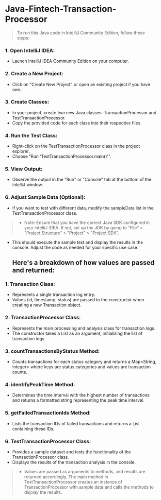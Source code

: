 # Java-Fintech-Transaction-Processor

> To run this Java code in IntelliJ Community Edition, follow these steps:
### 1. Open IntelliJ IDEA:
* Launch IntelliJ IDEA Community Edition on your computer.
### 2. Create a New Project:
* Click on "Create New Project" or open an existing project if you have one.
### 3. Create Classes:
* In your project, create two new Java classes: TransactionProcessor and TestTransactionProcessor.
* Copy the provided code for each class into their respective files.
### 4. Run the Test Class:
* Right-click on the TestTransactionProcessor class in the project explorer.
* Choose "Run 'TestTransactionProcessor.main()'".
### 5. View Output:
* Observe the output in the "Run" or "Console" tab at the bottom of the IntelliJ window.
### 6. Adjust Sample Data (Optional):
* If you want to test with different data, modify the sampleData list in the TestTransactionProcessor class.
> * Note: Ensure that you have the correct Java SDK configured in your IntelliJ IDEA. If not, set up the JDK by going to "File" > "Project Structure" > "Project" > "Project SDK".
* This should execute the sample test and display the results in the console. Adjust the code as needed for your specific use case.

  ## Here's a breakdown of how values are passed and returned:

### 1. Transaction Class:
* Represents a single transaction log entry.
* Values (id, timestamp, status) are passed to the constructor when creating a new Transaction object.
### 2. TransactionProcessor Class:
* Represents the main processing and analysis class for transaction logs.
* The constructor takes a List<Transaction> as an argument, initializing the list of transaction logs.
### 3. countTransactionsByStatus Method:
* Counts transactions for each status category and returns a Map<String, Integer> where keys are status categories and values are transaction counts.
### 4. identifyPeakTime Method:
* Determines the time interval with the highest number of transactions and returns a formatted string representing the peak time interval.
### 5. getFailedTransactionIds Method:
* Lists the transaction IDs of failed transactions and returns a List<String> containing these IDs.
### 6. TestTransactionProcessor Class:
* Provides a sample dataset and tests the functionality of the TransactionProcessor class.
* Displays the results of the transaction analysis in the console.
> * Values are passed as arguments to methods, and results are returned accordingly. The main method in TestTransactionProcessor creates an instance of TransactionProcessor with sample data and calls the methods to display the results.
